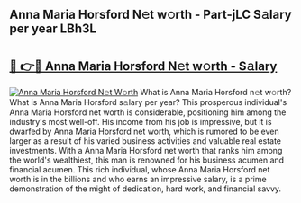 ## Anna Maria Horsford N𝚎t w𝚘rth - Part-jLC S𝚊lary per year LBh3L

# <h2><a href="http://gc1hvue.nevu.top/?p=Anna+Maria+Horsford">🔗 👉🔴 Anna Maria Horsford N𝚎t w𝚘rth - S𝚊lary</a></h2>

[![Anna Maria Horsford N𝚎t W𝚘rth](https://i.imgur.com/Oavwk0R.jpeg)](http://gc1hvue.nevu.top/?p=Anna+Maria+Horsford)
What is Anna Maria Horsford n𝚎t w𝚘rth? What is Anna Maria Horsford s𝚊lary per year?
This prosperous individual's Anna Maria Horsford net worth is considerable, positioning him among the industry's most well-off. His income from his job is impressive, but it is dwarfed by Anna Maria Horsford net worth, which is rumored to be even larger as a result of his varied business activities and valuable real estate investments. With a Anna Maria Horsford net worth that ranks him among the world's wealthiest, this man is renowned for his business acumen and financial acumen. This rich individual, whose Anna Maria Horsford net worth is in the billions and who earns an impressive salary, is a prime demonstration of the might of dedication, hard work, and financial savvy.

